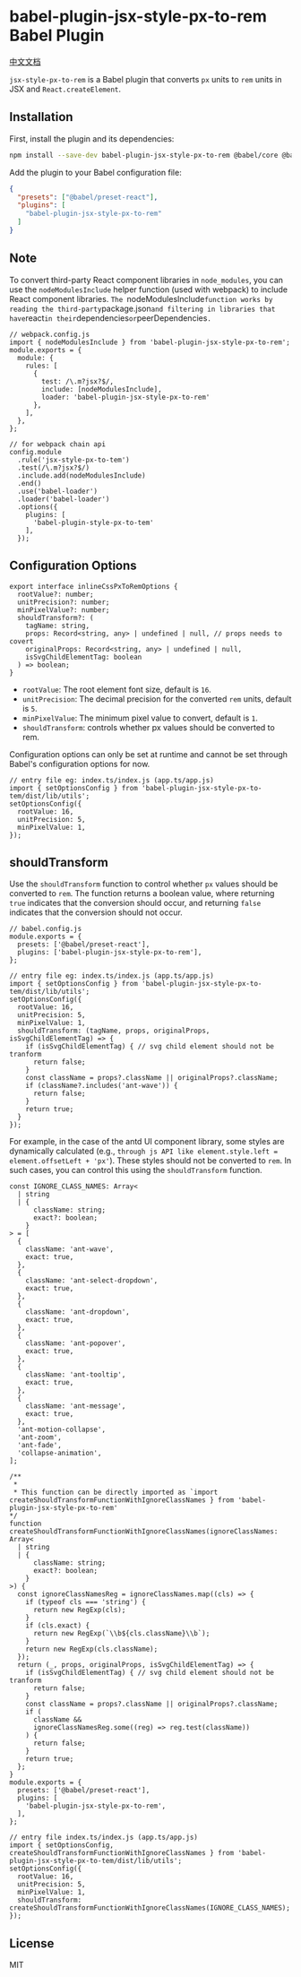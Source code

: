 # babel-plugin-jsx-style-px-to-rem Babel Plugin

[中文文档](https://github.com/chaomingd/front-toolkit/blob/main/packages/babel-plugin-jsx-style-px-to-rem/README.zh-CN.md)

`jsx-style-px-to-rem` is a Babel plugin that converts `px` units to `rem` units in JSX and `React.createElement`.

## Installation

First, install the plugin and its dependencies:

```sh
npm install --save-dev babel-plugin-jsx-style-px-to-rem @babel/core @babel/preset-react
```

Add the plugin to your Babel configuration file:

```json
{
  "presets": ["@babel/preset-react"],
  "plugins": [
    "babel-plugin-jsx-style-px-to-rem"
  ]
}
```

## Note

To convert third-party React component libraries in `node_modules`, you can use the `nodeModulesInclude` helper function (used with webpack) to include React component libraries. `The `nodeModulesInclude`function works by reading the third-party`package.json`and filtering in libraries that have`react`in their`dependencies`or`peerDependencies`.`

```tsx
// webpack.config.js
import { nodeModulesInclude } from 'babel-plugin-jsx-style-px-to-rem';
module.exports = {
  module: {
    rules: [
      {
        test: /\.m?jsx?$/,
        include: [nodeModulesInclude],
        loader: 'babel-plugin-jsx-style-px-to-rem'
      },
    ],
  },
};

// for webpack chain api
config.module
  .rule('jsx-style-px-to-tem')
  .test(/\.m?jsx?$/)
  .include.add(nodeModulesInclude)
  .end()
  .use('babel-loader')
  .loader('babel-loader')
  .options({
    plugins: [
      'babel-plugin-style-px-to-tem'
    ],
  });
```

## Configuration Options

```tsx
export interface inlineCssPxToRemOptions {
  rootValue?: number;
  unitPrecision?: number;
  minPixelValue?: number;
  shouldTransform?: (
    tagName: string,
    props: Record<string, any> | undefined | null, // props needs to covert
    originalProps: Record<string, any> | undefined | null,
    isSvgChildElementTag: boolean
  ) => boolean;
}
```
- `rootValue`: The root element font size, default is `16`.
- `unitPrecision`: The decimal precision for the converted `rem` units, default is `5`.
- `minPixelValue`: The minimum pixel value to convert, default is `1`.
- `shouldTransform`: controls whether px values should be converted to rem.

Configuration options can only be set at runtime and cannot be set through Babel's configuration options for now.

```tsx
// entry file eg: index.ts/index.js (app.ts/app.js)
import { setOptionsConfig } from 'babel-plugin-jsx-style-px-to-tem/dist/lib/utils';
setOptionsConfig({
  rootValue: 16,
  unitPrecision: 5,
  minPixelValue: 1,
});
```

## shouldTransform

Use the `shouldTransform` function to control whether `px` values should be converted to `rem`. The function returns a boolean value, where returning `true` indicates that the conversion should occur, and returning `false` indicates that the conversion should not occur.

```tsx
// babel.config.js
module.exports = {
  presets: ['@babel/preset-react'],
  plugins: ['babel-plugin-jsx-style-px-to-rem'],
};

// entry file eg: index.ts/index.js (app.ts/app.js)
import { setOptionsConfig } from 'babel-plugin-jsx-style-px-to-tem/dist/lib/utils';
setOptionsConfig({
  rootValue: 16,
  unitPrecision: 5,
  minPixelValue: 1,
  shouldTransform: (tagName, props, originalProps, isSvgChildElementTag) => {
    if (isSvgChildElementTag) { // svg child element should not be tranform
      return false;
    }
    const className = props?.className || originalProps?.className;
    if (className?.includes('ant-wave')) {
      return false;
    }
    return true;
  }
});
```

For example, in the case of the antd UI component library, some styles are dynamically calculated (e.g., `through js API like element.style.left = element.offsetLeft + 'px'`). These styles should not be converted to `rem`. In such cases, you can control this using the `shouldTransform` function.
```tsx
const IGNORE_CLASS_NAMES: Array<
  | string
  | {
      className: string;
      exact?: boolean;
    }
> = [
  {
    className: 'ant-wave',
    exact: true,
  },
  {
    className: 'ant-select-dropdown',
    exact: true,
  },
  {
    className: 'ant-dropdown',
    exact: true,
  },
  {
    className: 'ant-popover',
    exact: true,
  },
  {
    className: 'ant-tooltip',
    exact: true,
  },
  {
    className: 'ant-message',
    exact: true,
  },
  'ant-motion-collapse',
  'ant-zoom',
  'ant-fade',
  'collapse-animation',
];

/**
 * 
 * This function can be directly imported as `import createShouldTransformFunctionWithIgnoreClassNames } from 'babel-plugin-jsx-style-px-to-rem'
*/
function createShouldTransformFunctionWithIgnoreClassNames(ignoreClassNames: Array<
  | string
  | {
      className: string;
      exact?: boolean;
    }
>) {
  const ignoreClassNamesReg = ignoreClassNames.map((cls) => {
    if (typeof cls === 'string') {
      return new RegExp(cls);
    }
    if (cls.exact) {
      return new RegExp(`\\b${cls.className}\\b`);
    }
    return new RegExp(cls.className);
  });
  return (_, props, originalProps, isSvgChildElementTag) => {
    if (isSvgChildElementTag) { // svg child element should not be tranform
      return false;
    }
    const className = props?.className || originalProps?.className;
    if (
      className &&
      ignoreClassNamesReg.some((reg) => reg.test(className))
    ) {
      return false;
    }
    return true;
  };
}
module.exports = {
  presets: ['@babel/preset-react'],
  plugins: [
    'babel-plugin-jsx-style-px-to-rem',
  ],
};

// entry file index.ts/index.js (app.ts/app.js)
import { setOptionsConfig, createShouldTransformFunctionWithIgnoreClassNames } from 'babel-plugin-jsx-style-px-to-tem/dist/lib/utils';
setOptionsConfig({
  rootValue: 16,
  unitPrecision: 5,
  minPixelValue: 1,
  shouldTransform: createShouldTransformFunctionWithIgnoreClassNames(IGNORE_CLASS_NAMES);
});
```

## License

MIT

